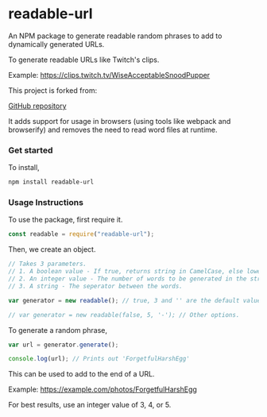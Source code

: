 # readable-url

An NPM package to generate readable random phrases to add to dynamically generated URLs.

To generate readable URLs like Twitch's clips.

Example: https://clips.twitch.tv/WiseAcceptableSnoodPupper

This project is forked from:

[GitHub repository](https://github.com/sharadbhat/ReadableURL)

It adds support for usage in browsers (using tools like webpack and browserify)
and removes the need to read word files at runtime.

### Get started
To install,
```sh
npm install readable-url
```

### Usage Instructions
To use the package, first require it.
```js
const readable = require("readable-url");
```

Then, we create an object.
```js
// Takes 3 parameters.
// 1. A boolean value - If true, returns string in CamelCase, else lowercase.
// 2. An integer value - The number of words to be generated in the string. (Between 2 and 10).
// 3. A string - The seperator between the words.

var generator = new readable(); // true, 3 and '' are the default values.

// var generator = new readable(false, 5, '-'); // Other options.
```

To generate a random phrase,
```js
var url = generator.generate();

console.log(url); // Prints out 'ForgetfulHarshEgg'
```

This can be used to add to the end of a URL.

Example: https://example.com/photos/ForgetfulHarshEgg

For best results, use an integer value of 3, 4, or 5.
